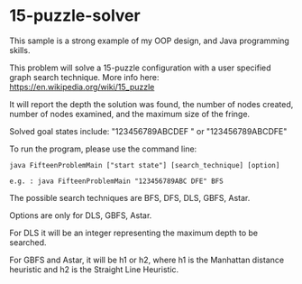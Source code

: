 # 15-puzzle-solver

This sample is a strong example of my OOP design, and Java programming skills.

This problem will solve a 15-puzzle configuration with a user specified
graph search technique. More info here: https://en.wikipedia.org/wiki/15_puzzle

It will report the depth the solution was found,
the number of nodes created, number of nodes examined, and the maximum
size of the fringe.

Solved goal states include: "123456789ABCDEF " or "123456789ABCDFE"

To run the program, please use the command line:

	java FifteenProblemMain ["start state"] [search_technique] [option]

	e.g. : java FifteenProblemMain "123456789ABC DFE" BFS

The possible search techniques are BFS, DFS, DLS, GBFS, Astar.
	
Options are only for DLS, GBFS, Astar. 

For DLS it will be an integer representing the maximum depth to be searched. 

For GBFS and Astar, it will be h1 or h2, where h1 is the Manhattan distance 
heuristic and h2 is the Straight Line Heuristic.

